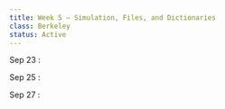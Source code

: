 ```yaml
---
title: Week 5 — Simulation, Files, and Dictionaries
class: Berkeley
status: Active
---
```


Sep 23
: 

Sep 25
:

Sep 27
: